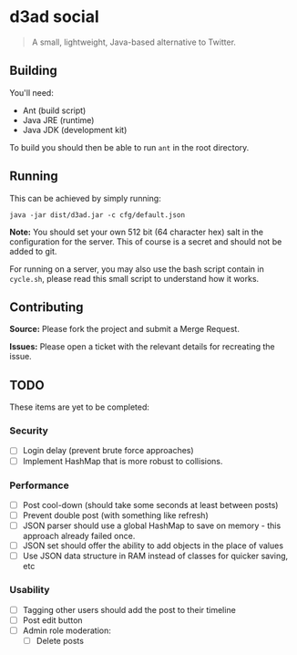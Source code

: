 # d3ad social

> A small, lightweight, Java-based alternative to Twitter.

## Building

You'll need:

* Ant (build script)
* Java JRE (runtime)
* Java JDK (development kit)

To build you should then be able to run `ant` in the root directory.

## Running

This can be achieved by simply running:

    java -jar dist/d3ad.jar -c cfg/default.json

**Note:** You should set your own 512 bit (64 character hex) salt in the
configuration for the server. This of course is a secret and should not be
added to git.

For running on a server, you may also use the bash script contain in
`cycle.sh`, please read this small script to understand how it works.

## Contributing

**Source:** Please fork the project and submit a Merge Request.

**Issues:** Please open a ticket with the relevant details for recreating the
issue.

## TODO

These items are yet to be completed:

### Security

* [ ] Login delay (prevent brute force approaches)
* [ ] Implement HashMap that is more robust to collisions.

### Performance

* [ ] Post cool-down (should take some seconds at least between posts)
* [ ] Prevent double post (with something like refresh)
* [ ] JSON parser should use a global HashMap to save on memory - this approach
already failed once.
* [ ] JSON set should offer the ability to add objects in the place of values
* [ ] Use JSON data structure in RAM instead of classes for quicker saving, etc

### Usability

* [ ] Tagging other users should add the post to their timeline
* [ ] Post edit button
* [ ] Admin role moderation:
  * [ ] Delete posts
